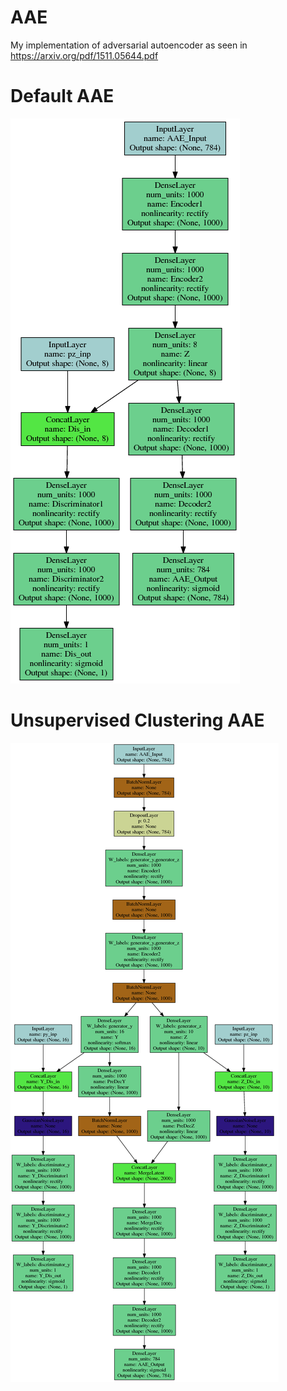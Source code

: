 # AAE
My implementation of adversarial autoencoder as seen in https://arxiv.org/pdf/1511.05644.pdf

# Default AAE
![alt text](https://github.com/davidath/aae/blob/master/cfg/AAE_default.png)

# Unsupervised Clustering AAE
![alt text](https://github.com/davidath/aae/blob/master/cfg/AAE_Clustering.png)
